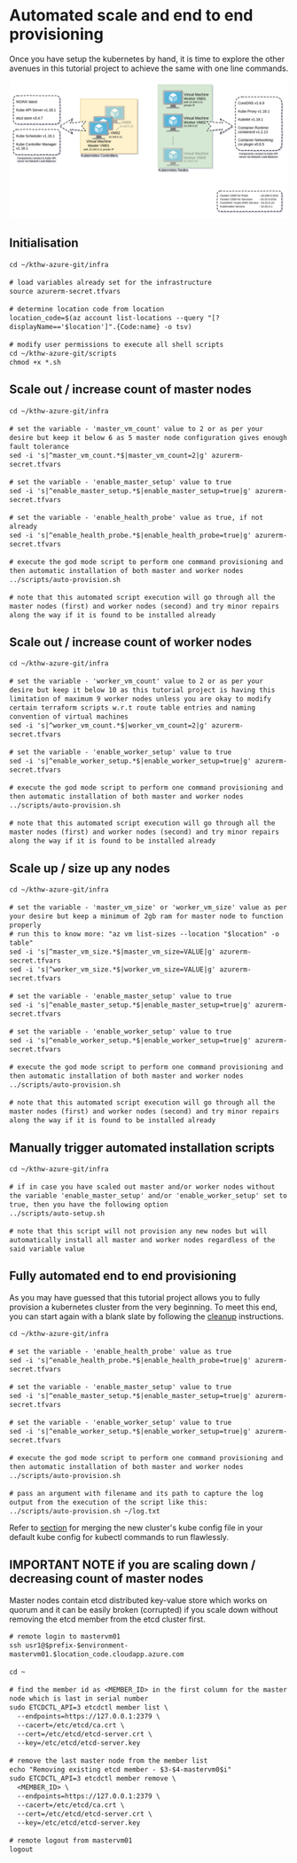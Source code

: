 # Automated scale and end to end provisioning

Once you have setup the kubernetes by hand, it is time to explore the other avenues in this tutorial project to achieve the same with one line commands.

![topology-automated](images/topology-automated.png)


## Initialisation
```
cd ~/kthw-azure-git/infra

# load variables already set for the infrastructure
source azurerm-secret.tfvars

# determine location code from location
location_code=$(az account list-locations --query "[?displayName=='$location']".{Code:name} -o tsv)

# modify user permissions to execute all shell scripts
cd ~/kthw-azure-git/scripts
chmod +x *.sh
```


## Scale out / increase count of master nodes
```
cd ~/kthw-azure-git/infra

# set the variable - 'master_vm_count' value to 2 or as per your desire but keep it below 6 as 5 master node configuration gives enough fault tolerance
sed -i 's|^master_vm_count.*$|master_vm_count=2|g' azurerm-secret.tfvars

# set the variable - 'enable_master_setup' value to true
sed -i 's|^enable_master_setup.*$|enable_master_setup=true|g' azurerm-secret.tfvars

# set the variable - 'enable_health_probe' value as true, if not already
sed -i 's|^enable_health_probe.*$|enable_health_probe=true|g' azurerm-secret.tfvars

# execute the god mode script to perform one command provisioning and then automatic installation of both master and worker nodes
../scripts/auto-provision.sh

# note that this automated script execution will go through all the master nodes (first) and worker nodes (second) and try minor repairs along the way if it is found to be installed already
```


## Scale out / increase count of worker nodes
```
cd ~/kthw-azure-git/infra

# set the variable - 'worker_vm_count' value to 2 or as per your desire but keep it below 10 as this tutorial project is having this limitation of maximum 9 worker nodes unless you are okay to modify certain terraform scripts w.r.t route table entries and naming convention of virtual machines
sed -i 's|^worker_vm_count.*$|worker_vm_count=2|g' azurerm-secret.tfvars

# set the variable - 'enable_worker_setup' value to true
sed -i 's|^enable_worker_setup.*$|enable_worker_setup=true|g' azurerm-secret.tfvars

# execute the god mode script to perform one command provisioning and then automatic installation of both master and worker nodes
../scripts/auto-provision.sh

# note that this automated script execution will go through all the master nodes (first) and worker nodes (second) and try minor repairs along the way if it is found to be installed already
```


## Scale up / size up any nodes
```
cd ~/kthw-azure-git/infra

# set the variable - 'master_vm_size' or 'worker_vm_size' value as per your desire but keep a minimum of 2gb ram for master node to function properly
# run this to know more: "az vm list-sizes --location "$location" -o table"
sed -i 's|^master_vm_size.*$|master_vm_size=VALUE|g' azurerm-secret.tfvars
sed -i 's|^worker_vm_size.*$|worker_vm_size=VALUE|g' azurerm-secret.tfvars

# set the variable - 'enable_master_setup' value to true
sed -i 's|^enable_master_setup.*$|enable_master_setup=true|g' azurerm-secret.tfvars

# set the variable - 'enable_worker_setup' value to true
sed -i 's|^enable_worker_setup.*$|enable_worker_setup=true|g' azurerm-secret.tfvars

# execute the god mode script to perform one command provisioning and then automatic installation of both master and worker nodes
../scripts/auto-provision.sh

# note that this automated script execution will go through all the master nodes (first) and worker nodes (second) and try minor repairs along the way if it is found to be installed already
```


## Manually trigger automated installation scripts
```
cd ~/kthw-azure-git/infra

# if in case you have scaled out master and/or worker nodes without the variable 'enable_master_setup' and/or 'enable_worker_setup' set to true, then you have the following option
../scripts/auto-setup.sh

# note that this script will not provision any new nodes but will automatically install all master and worker nodes regardless of the said variable value
```


## Fully automated end to end provisioning

As you may have guessed that this tutorial project allows you to fully provision a kubernetes cluster from the very beginning. To meet this end, you can start again with a blank slate by following the [cleanup](cleanup.md) instructions.

```
cd ~/kthw-azure-git/infra

# set the variable - 'enable_health_probe' value as true
sed -i 's|^enable_health_probe.*$|enable_health_probe=true|g' azurerm-secret.tfvars

# set the variable - 'enable_master_setup' value to true
sed -i 's|^enable_master_setup.*$|enable_master_setup=true|g' azurerm-secret.tfvars

# set the variable - 'enable_worker_setup' value to true
sed -i 's|^enable_worker_setup.*$|enable_worker_setup=true|g' azurerm-secret.tfvars

# execute the god mode script to perform one command provisioning and then automatic installation of both master and worker nodes
../scripts/auto-provision.sh

# pass an argument with filename and its path to capture the log output from the execution of the script like this:
../scripts/auto-provision.sh ~/log.txt
```

Refer to [section](../scripts/deployments/README.md#merge-the-new-clusters-kube-config-in-your-default-kube-config-for-kubectl-commands-to-run-flawlessly) for merging the new cluster's kube config file in your default kube config for kubectl commands to run flawlessly.


## IMPORTANT NOTE if you are scaling down / decreasing count of master nodes

Master nodes contain etcd distributed key-value store which works on quorum and it can be easily broken (corrupted) if you scale down without removing the etcd member from the etcd cluster first.

```
# remote login to mastervm01
ssh usr1@$prefix-$environment-mastervm01.$location_code.cloudapp.azure.com

cd ~

# find the member id as <MEMBER_ID> in the first column for the master node which is last in serial number
sudo ETCDCTL_API=3 etcdctl member list \
  --endpoints=https://127.0.0.1:2379 \
  --cacert=/etc/etcd/ca.crt \
  --cert=/etc/etcd/etcd-server.crt \
  --key=/etc/etcd/etcd-server.key

# remove the last master node from the member list
echo "Removing existing etcd member - $3-$4-mastervm0$i"
sudo ETCDCTL_API=3 etcdctl member remove \
  <MEMBER_ID> \
  --endpoints=https://127.0.0.1:2379 \
  --cacert=/etc/etcd/ca.crt \
  --cert=/etc/etcd/etcd-server.crt \
  --key=/etc/etcd/etcd-server.key

# remote logout from mastervm01
logout
```